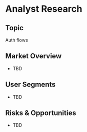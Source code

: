 # Analyst Research

## Topic
Auth flows

## Market Overview
- TBD

## User Segments
- TBD

## Risks & Opportunities
- TBD
